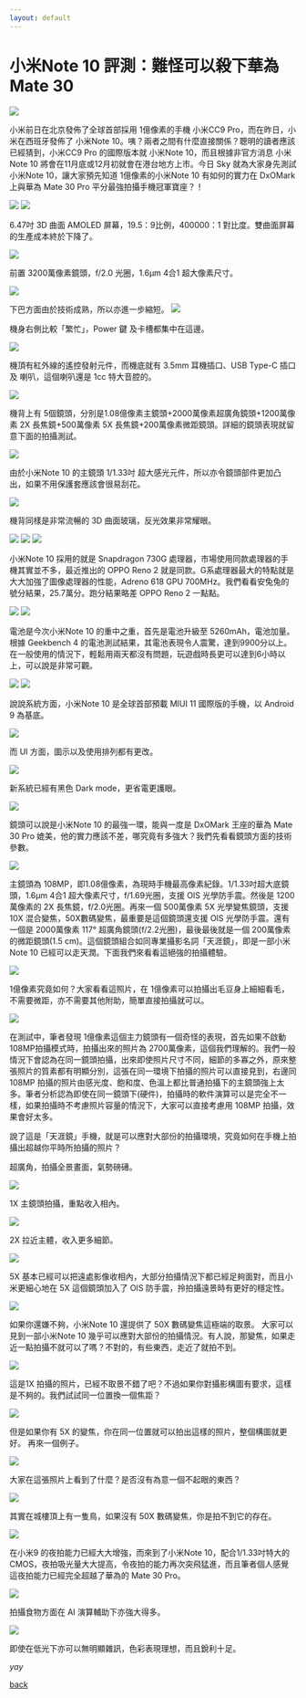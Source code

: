 ```yaml
---
layout: default
---
```


# 小米Note 10 評測：難怪可以殺下華為Mate 30

![](../_resources/f1dcdb2e8a41af32762b0cb8e37d8d69.jpg)

小米前日在北京發佈了全球首部採用 1億像素的手機 小米CC9 Pro，而在昨日，小米在西班牙發佈了 小米Note 10。咦？兩者之間有什麼直接關係？聰明的讀者應該已經猜到，小米CC9 Pro 的國際版本就 小米Note 10，而且根據非官方消息 小米Note 10 將會在11月底或12月初就會在港台地方上市。今日 Sky 就為大家身先測試小米Note 10，讓大家預先知道 1億像素的小米Note 10 有如何的實力在 DxOMark 上與華為 Mate 30 Pro 平分最強拍攝手機冠軍寶座？！

![](../_resources/1cf1b3892f1f208709dd7caaf8a39633.png)
![](../_resources/4e81ffe6ae5e1185e3f7cbebad8feee0.jpg)

6.47吋 3D 曲面 AMOLED 屏幕，19.5：9比例，400000：1 對比度。雙曲面屏幕的生產成本終於下降了。

![](../_resources/0298d33b9dfa41dc9c9df4fc6cad470d.jpg)

前置 3200萬像素鏡頭，f/2.0 光圈，1.6μm 4合1 超大像素尺寸。

![](../_resources/8dc6d7e112945fabfc77d11c2f880c1d.jpg)

下巴方面由於技術成熟，所以亦進一步縮短。
![](../_resources/7fa2e64e6d919cdfab95abd431775519.jpg)

機身右側比較「繁忙」，Power 鍵 及卡槽都集中在這邊。

![](../_resources/f753968c4862d336acb37697a4b52cf6.jpg)

機頂有紅外線的遙控發射元件，而機底就有 3.5mm 耳機插口、USB Type-C 插口及 喇叭，這個喇叭還是 1cc 特大音腔的。

![](../_resources/fc2b10dcc352e3a5a8bf5d7a272997ca.jpg)

機背上有 5個鏡頭，分別是1.08億像素主鏡頭+2000萬像素超廣角鏡頭+1200萬像素 2X 長焦鏡+500萬像素 5X 長焦鏡+200萬像素微距鏡頭。詳細的鏡頭表現就留意下面的拍攝測試。

![](../_resources/997dfe28cf5127944e29c959f51d998a.jpg)

由於小米Note 10 的主鏡頭 1/1.33吋 超大感光元件，所以亦令鏡頭部件更加凸出，如果不用保護套應該會很易刮花。

![](../_resources/b413b1249404a2cf05fd97c7e1cfea65.jpg)

機背同樣是非常流暢的 3D 曲面玻璃，反光效果非常耀眼。

![](../_resources/5d1ecfc607241842a0f2590e7c73f7cf.jpg)
![](../_resources/53d3a13b0ca16cc32bb4a66c9fdf1e5c.png)
![](../_resources/60e155f30ca3ea61d5472c422f565af2.jpg)

小米Note 10 採用的就是 Snapdragon 730G 處理器，市場使用同款處理器的手機其實並不多，最近推出的 OPPO Reno 2 就是同款。G系處理器最大的特點就是大大加強了圖像處理器的性能，Adreno 618 GPU 700MHz。我們看看安兔兔的號分結果，25.7萬分。跑分結果略差 OPPO Reno 2 一點點。

![](../_resources/8f28049cfa501a77296a1396e00754e5.png)
![](../_resources/1c9ac3fea7a21be8ecd98677fcc496fb.jpg)

電池是今次小米Note 10 的重中之重，首先是電池升級至 5260mAh，電池加量。根據 Geekbench 4 的電池測試結果，其電池表現令人震驚，達到9900分以上。在一般使用的情況下，輕鬆用兩天都沒有問題，玩遊戲時長更可以達到6小時以上，可以說是非常可觀。

![](../_resources/346f3430a228ec35d27384374d559b97.png)
![](../_resources/93d4029bc3bbd7182c3438ec209c4356.jpg)

說說系統方面，小米Note 10 是全球首部預載 MIUI 11 國際版的手機，以 Android 9 為基底。

![](../_resources/92e8c882acf51dadb719f967d29b4eee.jpg)

而 UI 方面，圖示以及使用排列都有更改。

![](../_resources/8f5c8ec79717cde4539c40551042d40b.jpg)

新系統已經有黑色 Dark mode，更省電更護眼。

![](../_resources/d0b7a0f7acb183a8d0880e391d6d6735.png)

鏡頭可以說是小米Note 10 的最強一環，能與一度是 DxOMark 王座的華為 Mate 30 Pro 媲美，他的實力應該不差，哪究竟有多強大？我們先看看鏡頭方面的技術參數。

![](../_resources/22c76a58d900c2dce175ce3753c3ef92.jpg)

主鏡頭為 108MP，即1.08億像素，為現時手機最高像素紀錄。1/1.33吋超大底鏡頭，1.6μm 4合1 超大像素尺寸，f/1.69光圈，支援 OIS 光學防手震。然後是 1200萬像素的 2X 長焦鏡，f/2.0光圈。再來一個 500萬像素 5X 光學變焦鏡頭，支援 10X 混合變焦，50X數碼變焦，最重要是這個鏡頭還支援 OIS 光學防手震。還有一個是 2000萬像素 117° 超廣角鏡頭(f/2.2光圈)，最後最後就是一個 200萬像素的微距鏡頭(1.5 cm)。這個鏡頭組合如同專業攝影名詞「天涯鏡」，即是一部小米Note 10 已經可以走天潤。下面我們來看看這絕強的拍攝體驗。

![](../_resources/791c75597f0b67f508d1a2da0abdc515.jpg)

1億像素究竟如何？大家看看這照片，在 1億像素可以拍攝出毛豆身上細細看毛，不需要微距，亦不需要其他附助，簡單直接拍攝就可以。

![](../_resources/7729b7c19b955176ee0cdab0e5c75bc1.jpg)

在測試中，筆者發現 1億像素這個主力鏡頭有一個奇怪的表現，首先如果不啟動 108MP拍攝模式時，拍攝出來的照片為 2700萬像素，這個我們理解的。我們一般情況下會認為在同一鏡頭拍攝，出來即使照片尺寸不同，細節的多寡之外，原來整張照片的質素都有明顯分別，這張在同一環境下拍攝的照片可以直接見到，右邊同 108MP 拍攝的照片由感光度、飽和度、色溫上都比普通拍攝下的主鏡頭強上太多。筆者分析認為即使在同一鏡頭下(硬件)，拍攝時的軟件演算可以是完全不一樣，如果拍攝時不考慮照片容量的情況下，大家可以直接考慮用 108MP 拍攝，效果會好太多。

說了這是「天涯鏡」手機，就是可以應對大部份的拍攝環境，究竟如何在手機上拍攝出超越你平時所拍攝的照片？

超廣角，拍攝全景畫面，氣勢磅礡。

![](../_resources/27c406f058c8f0dfc678c626075cf936.jpg)

1X 主鏡頭拍攝，重點收入相內。

![](../_resources/90354cd53a0b0fa58bc50010a71d6c6f.jpg)

2X 拉近主體，收入更多細節。

![](../_resources/26d6f7b8ab4515cfff5c6ccc4262d3a8.jpg)

5X 基本已經可以把遠處影像收相內，大部分拍攝情況下都已經足夠面對，而且小米更細心地在 5X 這個鏡頭加入了 OIS 防手震，拎拍攝遠景時有更好的穩定性。

![](../_resources/53a67a3880da06bf211cdef5a223b5a3.jpg)

如果你還嫌不夠，小米Note 10 還提供了 50X 數碼變焦這極端的取景。
大家可以見到一部小米Note 10 幾乎可以應對大部份的拍攝情況。有人說，那變焦，如果走近一點拍攝不就可以了嗎？不對的，有些東西，走近了就拍不到。

![](../_resources/3e6aa105a1910c64fb544dafd03c00d8.jpg)

這是1X 拍攝的照片，已經不取景不錯了吧？不過如果你對攝影構圖有要求，這樣是不夠的。我們試試同一位置換一個焦距？

![](../_resources/35eb860cd67ffda3057d929c83af6efa.jpg)

但是如果你有 5X 的變焦，你在同一位置就可以拍出這樣的照片，整個構圖就更好。
再來一個例子。

![](../_resources/851638857266d251677744b38cf226f1.jpg)

大家在這張照片上看到了什麼？是否沒有為意一個不起眼的東西？

![](../_resources/0326fa86cc1ac36867302d8678206fd3.jpg)

其實在城樓頂上有一隻鳥，如果沒有 50X 數碼變焦，你是拍不到它的存在。

![](../_resources/55a993b225d4f67f20825ab5897bfbe3.jpg)

在小米9 的夜拍能力已經大大增強，而來到了小米Note 10，配合1/1.33吋特大的 CMOS，夜拍吸光量大大提高，令夜拍的能力再次突飛猛進，而且筆者個人感覺這夜拍能力已經完全超越了華為的 Mate 30 Pro。

![](../_resources/df72d1f48adacc9c572b6e86c934d896.jpg)

拍攝食物方面在 AI 演算輔助下亦強大得多。

![](../_resources/10c051009e6cd440eccf41017a99e4b3.jpg)

即使在低光下亦可以無明顯雜訊，色彩表現理想，而且銳利十足。

_yay_

[back](./)
